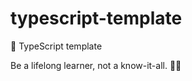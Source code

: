 # typescript-template

🌱 TypeScript template

<!-- INSPIRATIONAL_QUOTE_START -->
Be a lifelong learner, not a know-it-all.
🧑‍💻
<!-- INSPIRATIONAL_QUOTE_END -->

